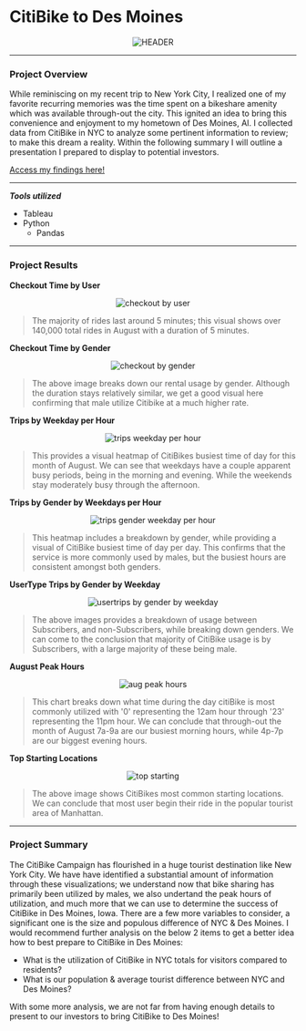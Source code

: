 # CitiBike to Des Moines
<p align="center">
  <img src="https://github.com/KEGANCP/bikesharing/blob/main/Images/bikeshare.png" alt="HEADER"/>
</p>

----

### Project Overview
While reminiscing on my recent trip to New York City, I realized one of my favorite recurring memories was the time spent on a bikeshare amenity which was available through-out the city. This ignited an idea to bring this convenience and enjoyment to my hometown of Des Moines, AI. I collected data from CitiBike in NYC to analyze some pertinent information to review; to make this dream a reality. Within the following summary I will outline a presentation I prepared to display to potential investors. 

[Access my findings here!](https://public.tableau.com/app/profile/kegan.propster/viz/CitiBikeChallenge_16384028007720/CitiBiketoDesMoines?publish=yes)

----

***Tools utilized***
- Tableau
- Python
  - Pandas

----

### Project Results

**Checkout Time by User**

<p align="center">
  <img src="https://github.com/KEGANCP/bikesharing/blob/main/Images/checkouttimeperuser.png" alt="checkout by user"/>
</p>

> The majority of rides last around 5 minutes; this visual shows over 140,000 total rides in August with a duration of 5 minutes.

**Checkout Time by Gender**

<p align="center">
  <img src="https://github.com/KEGANCP/bikesharing/blob/main/Images/checkouttimesbygender.png" alt="checkout by gender"/>
</p>

> The above image breaks down our rental usage by gender. Although the duration stays relatively similar, we get a good visual here confirming that male utilize Citibike at a much higher rate.

**Trips by Weekday per Hour**

<p align="center">
  <img src="https://github.com/KEGANCP/bikesharing/blob/main/Images/tripsbyweekdayperhour.png" alt="trips weekday per hour"/>
</p>

> This provides a visual heatmap of CitiBikes busiest time of day for this month of August. We can see that weekdays have a couple apparent busy periods, being in the morning and evening. While the weekends stay moderately busy through the afternoon.

**Trips by Gender by Weekdays per Hour**

<p align="center">
  <img src="https://github.com/KEGANCP/bikesharing/blob/main/Images/tripsbygenderweekdayandhour.png" alt="trips gender weekday per hour"/>
</p>

> This heatmap includes a breakdown by gender, while providing a visual of CitiBike busiest time of day per day. This confirms that the service is more commonly used by males, but the busiest hours are consistent amongst both genders.

**UserType Trips by Gender by Weekday**

<p align="center">
  <img src="https://github.com/KEGANCP/bikesharing/blob/main/Images/usertripesbygenderbyweekday.png" alt="usertrips by gender by weekday"/>
</p>

> The above images provides a breakdown of usage between Subscribers, and non-Subscribers, while breaking down genders. We can come to the conclusion that majority of CitiBike usage is by Subscribers, with a large majority of these being male.

**August Peak Hours**

<p align="center">
  <img src="https://github.com/KEGANCP/bikesharing/blob/main/Images/augustpeakhours.png" alt="aug peak hours"/>
</p>

> This chart breaks down what time during the day citiBike is most commonly utilized with '0' representing the 12am hour through '23' representing the 11pm hour. We can conclude that through-out the month of August 7a-9a are our busiest morning hours, while 4p-7p are our biggest evening hours.

**Top Starting Locations**

<p align="center">
  <img src="https://github.com/KEGANCP/bikesharing/blob/main/Images/topstartinglocations.png" alt="top starting"/>
</p>

> The above image shows CitiBikes most common starting locations. We can conclude that most user begin their ride in the popular tourist area of Manhattan.

----
### Project Summary

The CitiBike Campaign has flourished in a huge tourist destination like New York City. We have have identified a substantial amount of information through these visualizations; we understand now that bike sharing has primarily been utilized by males, we also undertand the peak hours of utilization, and much more that we can use to determine the success of CitiBike in Des Moines, Iowa. There are a few more variables to consider, a significant one is the size and populous difference of NYC & Des Moines. I would recommend further analysis on the below 2 items to get a better idea how to best prepare to CitiBike in Des Moines:
- What is the utilization of CitiBike in NYC totals for visitors compared to residents?
- What is our population & average tourist difference between NYC and Des Moines?

With some more analysis, we are not far from having enough details to present to our investors to bring CitiBike to Des Moines!
